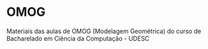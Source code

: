 # OMOG
Materiais das aulas de OMOG (Modelagem Geométrica) do curso de Bacharelado em Ciência da Computação - UDESC
